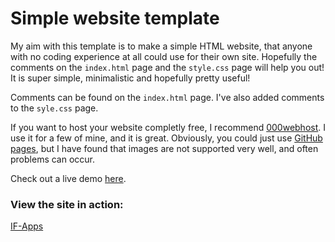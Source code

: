 # Simple website template
My aim with this template is to make a simple HTML website, that anyone with no coding experience at all could use for their own site. Hopefully the comments on the `index.html` page and the `style.css` page will help you out! It is super simple, minimalistic and hopefully pretty useful!

Comments can be found on the `index.html` page. I've also added comments to the `syle.css` page.

If you want to host your website completly free, I recommend [000webhost](https://www.000webhost.com/928694.html). I use it for a few of mine, and it is great. Obviously, you could just use [GitHub pages](https://pages.github.com/), but I have found that images are not supported very well, and often problems can occur.

Check out a live demo [here](https://giacomolaw.github.io/simple-website-template/).

### View the site in action:
[IF-Apps](https://if-apps.github.io/)
